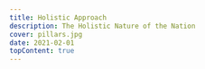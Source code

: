 ```yaml
---
title: Holistic Approach
description: The Holistic Nature of the Nation
cover: pillars.jpg
date: 2021-02-01
topContent: true
---
```

